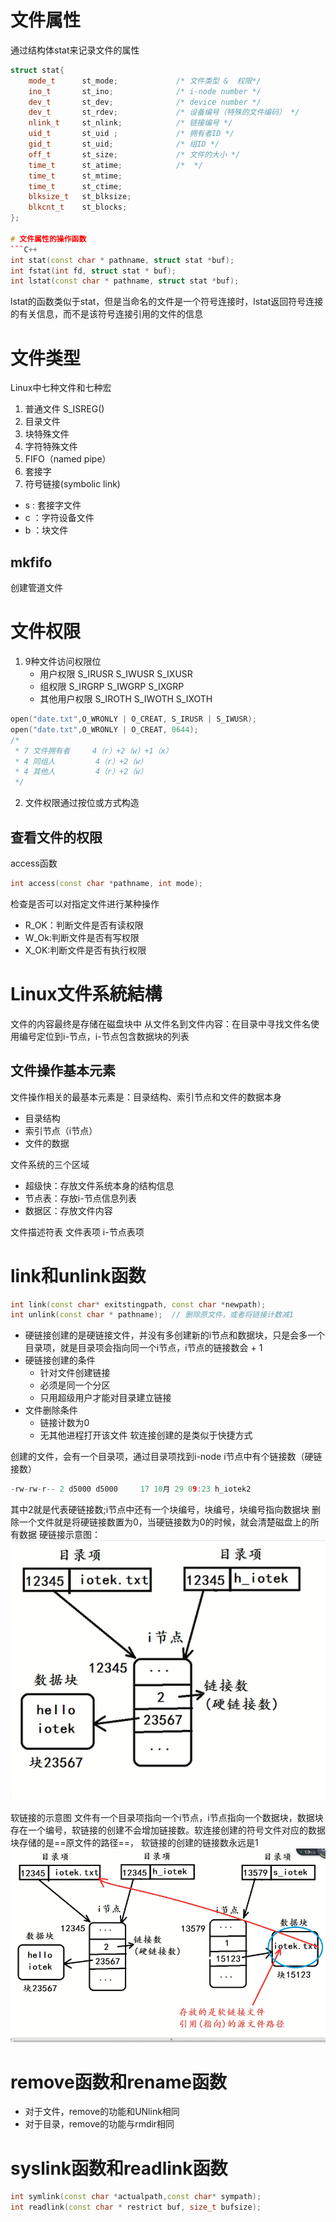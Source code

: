 # 文件属性
通过结构体stat来记录文件的属性
```C++
struct stat{
    mode_t      st_mode;             /* 文件类型 &  权限*/
    ino_t       st_ino;              /* i-node number */
    dev_t       st_dev;              /* device number */
    dev_t       st_rdev;             /* 设备编号（特殊的文件编码） */
    nlink_t     st_nlink;            /* 链接编号 */
    uid_t       st_uid ;             /* 拥有者ID */
    gid_t       st_uid;              /* 组ID */
    off_t       st_size;             /* 文件的大小 */
    time_t      st_atime;            /*  */
    time_t      st_mtime;
    time_t      st_ctime;
    blksize_t   st_blksize;
    blkcnt_t    st_blocks;
};

# 文件属性的操作函数
```C++
int stat(const char * pathname, struct stat *buf);
int fstat(int fd, struct stat * buf);
int lstat(const char * pathname, struct stat *buf);
```
lstat的函数类似于stat，但是当命名的文件是一个符号连接时，lstat返回符号连接的有关信息，而不是该符号连接引用的文件的信息

# 文件类型
Linux中七种文件和七种宏
1. 普通文件                         S_ISREG()
2. 目录文件                         
3. 块特殊文件
4. 字符特殊文件
5. FIFO（named pipe）
6. 套接字
7. 符号链接(symbolic link)

* s : 套接字文件
* c ：字符设备文件
* b ：块文件

## mkfifo
创建管道文件

# 文件权限
1. 9种文件访问权限位
    * 用户权限
        S_IRUSR S_IWUSR S_IXUSR
    * 组权限
        S_IRGRP S_IWGRP S_IXGRP
    * 其他用户权限
        S_IROTH S_IWOTH S_IXOTH
```C++
open("date.txt",O_WRONLY | O_CREAT, S_IRUSR | S_IWUSR);
open("date.txt",O_WRONLY | O_CREAT, 0644);
/* 
 * 7 文件拥有者     4（r）+2（w）+1（x）
 * 4 同组人         4（r）+2（w）
 * 4 其他人         4（r）+2（w）
 */
```

2. 文件权限通过按位或方式构造

## 查看文件的权限
access函数
```C++
int access(const char *pathname, int mode);
```
检查是否可以对指定文件进行某种操作
* R_OK：判断文件是否有读权限
* W_Ok:判断文件是否有写权限
* X_OK:判断文件是否有执行权限 

# Linux文件系統結構
文件的内容最终是存储在磁盘块中
从文件名到文件内容：在目录中寻找文件名使用编号定位到i-节点，i-节点包含数据块的列表

## 文件操作基本元素
文件操作相关的最基本元素是：目录结构、索引节点和文件的数据本身
* 目录结构
* 索引节点（i节点）
* 文件的数据

文件系统的三个区域
* 超级快：存放文件系统本身的结构信息
* 节点表：存放i-节点信息列表
* 数据区：存放文件内容

文件描述符表
文件表项
i-节点表项

# link和unlink函数
```C++
int link(const char* exitstingpath, const char *newpath);
int unlink(const char * pathname);  // 删除原文件，或者将链接计数减1
```
* 硬链接创建的是硬链接文件，并没有多创建新的i节点和数据块，只是会多一个目录项，就是目录项会指向同一个i节点，i节点的链接数会 + 1
* 硬链接创建的条件
  * 针对文件创建链接
  * 必须是同一个分区
  * 只用超级用户才能对目录建立链接
* 文件删除条件
  * 链接计数为0
  * 无其他进程打开该文件
软连接创建的是类似于快捷方式

创建的文件，会有一个目录项，通过目录项找到i-node
i节点中有个链接数（硬链接数）
```C++
-rw-rw-r-- 2 d5000 d5000     17 10月 29 09:23 h_iotek2
```
其中2就是代表硬链接数;i节点中还有一个块编号，块编号，块编号指向数据块
删除一个文件就是将硬链接数置为0，当硬链接数为0的时候，就会清楚磁盘上的所有数据
硬链接示意图：
![](\91_图片库/软连接和硬链接.jpg)

软链接的示意图
文件有一个目录项指向一个i节点，i节点指向一个数据块，数据块存在一个编号，软链接的创建不会增加链接数。软连接创建的符号文件对应的数据块存储的是==原文件的路径==，
软链接的创建的链接数永远是1
![](\91_图片库/软链接.jpg)

# remove函数和rename函数
* 对于文件，remove的功能和UNlink相同
* 对于目录，remove的功能与rmdir相同

# syslink函数和readlink函数
```C++
int symlink(const char *actualpath,const char* sympath);
int readlink(const char * restrict buf, size_t bufsize);
```